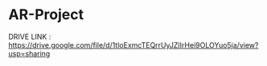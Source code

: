 # AR-Project

DRIVE LINK : https://drive.google.com/file/d/1tloExmcTEQrrUyJZIIrHei9OLOYuo5ja/view?usp=sharing
